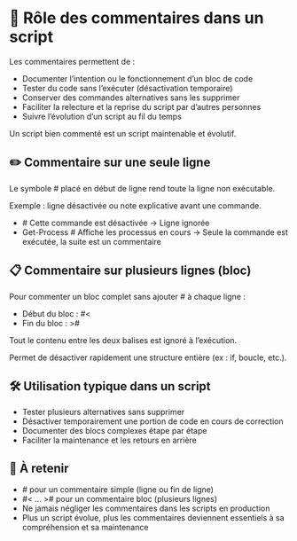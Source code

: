 # 🔹 **Rôle des commentaires dans un script**

Les commentaires permettent de :
- Documenter l’intention ou le fonctionnement d’un bloc de code
- Tester du code sans l’exécuter (désactivation temporaire)
- Conserver des commandes alternatives sans les supprimer
- Faciliter la relecture et la reprise du script par d’autres personnes
- Suivre l’évolution d’un script au fil du temps

Un script bien commenté est un script maintenable et évolutif.



## ✏️ **Commentaire sur une seule ligne**

Le symbole \# placé en début de ligne rend toute la ligne non exécutable.

Exemple : ligne désactivée ou note explicative avant une commande.

- \# Cette commande est désactivée → Ligne ignorée
- Get-Process # Affiche les processus en cours → Seule la commande est exécutée, la suite est un commentaire



## 📋 **Commentaire sur plusieurs lignes (bloc)**

Pour commenter un bloc complet sans ajouter # à chaque ligne :

- Début du bloc : #<
- Fin du bloc : >#

Tout le contenu entre les deux balises est ignoré à l’exécution.

Permet de désactiver rapidement une structure entière (ex : if, boucle, etc.).



## 🛠️ **Utilisation typique dans un script**

- Tester plusieurs alternatives sans supprimer
- Désactiver temporairement une portion de code en cours de correction
- Documenter des blocs complexes étape par étape
- Faciliter la maintenance et les retours en arrière



## 📌 **À retenir**

- \# pour un commentaire simple (ligne ou fin de ligne)
- #< … ># pour un commentaire bloc (plusieurs lignes)
- Ne jamais négliger les commentaires dans les scripts en production
- Plus un script évolue, plus les commentaires deviennent essentiels à sa compréhension et sa maintenance



